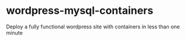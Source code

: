 # wordpress-mysql-containers
Deploy a fully functional wordpress site with containers in less than one minute
